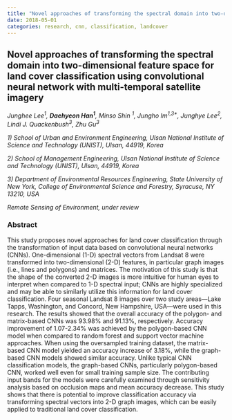 ```yaml
---
title: "Novel approaches of transforming the spectral domain into two-dimensional feature space for land cover classification using convolutional neural network with multi-temporal satellite imagery"
date: 2018-05-01
categories: research, cnn, classification, landcover
---
```

## **Novel approaches of transforming the spectral domain into two-dimensional feature space for land cover classification using convolutional neural network with multi-temporal satellite imagery**

*Junghee Lee<sup>1</sup>, **Daehyeon Han<sup>1</sup>**, Minso Shin <sup>1</sup>, Jungho Im<sup>1,3\*</sup>, Junghye Lee<sup>2</sup>, Lindi J. Quackenbush<sup>3</sup>, Zhu Gu<sup>3</sup>*

*1) School of Urban and Environment Engineering, Ulsan National Institute of Science and Technology (UNIST), Ulsan, 44919, Korea*

*2) School of Management Engineering, Ulsan National Institute of Science and Technology (UNIST), Ulsan, 44919, Korea*

*3) Department of Environmental Resources Engineering, State University of New York, College of Environmental Science and Forestry, Syracuse, NY 13210, USA*

*Remote Sensing of Environment, under review*

### Abstract

This study proposes novel approaches for land cover classification through the transformation of input data based on convolutional neural networks (CNNs). One-dimensional (1-D) spectral vectors from Landsat 8 were transformed into two-dimensional (2-D) features, in particular graph images (i.e., lines and polygons) and matrices. The motivation of this study is that the shape of the converted 2-D images is more intuitive for human eyes to interpret when compared to 1-D spectral input; CNNs are highly specialized and may be able to similarly utilize this information for land cover classification. Four seasonal Landsat 8 images over two study areas—Lake Tapps, Washington, and Concord, New Hampshire, USA—were used in this research. The results showed that the overall accuracy of the polygon- and matrix-based CNNs was 93.98% and 91.13%, respectively. Accuracy improvement of 1.07-2.34% was achieved by the polygon-based CNN model when compared to random forest and support vector machine approaches. When using the oversampled training dataset, the matrix-based CNN model yielded an accuracy increase of 3.18%, while the graph-based CNN models showed similar accuracy. Unlike typical CNN classification models, the graph-based CNNs, particularly polygon-based CNN, worked well even for small training sample size. The contributing input bands for the models were carefully examined through sensitivity analysis based on occlusion maps and mean accuracy decrease. This study shows that there is potential to improve classification accuracy via transforming spectral vectors into 2-D graph images, which can be easily applied to traditional land cover classification. 